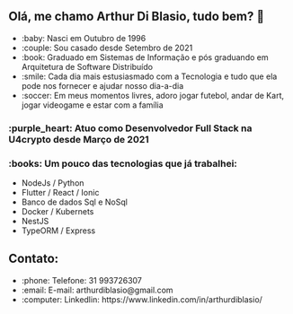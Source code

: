 <h2>Olá, me chamo Arthur Di Blasio, tudo bem? 👋</h2>
<ul>
<li> :baby: Nasci em Outubro de 1996 </li>
<li> :couple: Sou casado desde Setembro de 2021 </li>
<li> :book: Graduado em Sistemas de Informação e pós graduando em Arquitetura de Software Distribuído</li>
<li> :smile: Cada dia mais estusiasmado com a Tecnologia e tudo que ela pode nos fornecer e ajudar nosso dia-a-dia </li>
<li> :soccer: Em meus momentos livres, adoro jogar futebol, andar de Kart, jogar videogame e estar com a família </li>
</ul>
<h3>:purple_heart: Atuo como Desenvolvedor Full Stack na U4crypto desde Março de 2021 </h3>
<h3>:books: Um pouco das tecnologias que já trabalhei:  </h3>

<ul>
    <li>NodeJs / Python</li>
    <li>Flutter / React / Ionic</li>
    <li>Banco de dados Sql e NoSql</li>
    <li>Docker / Kubernets</li>
    <li>NestJS</li>
    <li>TypeORM / Express</li>
</ul>

<h2> Contato: </h2>
<ul>
  <li> :phone: Telefone: 31 993726307 </li>
  <li> :email: E-mail: arthurdiblasio@gmail.com</li>
  <li> :computer: Linkedlin: https://www.linkedin.com/in/arthurdiblasio/ </li>
</ul>

